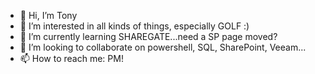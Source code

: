- 👋 Hi, I’m Tony
- 👀 I’m interested in all kinds of things, especially GOLF :)
- 🌱 I’m currently learning SHAREGATE...need a SP page moved?
- 💞️ I’m looking to collaborate on powershell, SQL, SharePoint, Veeam...
- 📫 How to reach me: PM!

<!---
aconfalonejr/aconfalonejr is a ✨ special ✨ repository because its `README.md` (this file) appears on your GitHub profile.
You can click the Preview link to take a look at your changes.
--->
